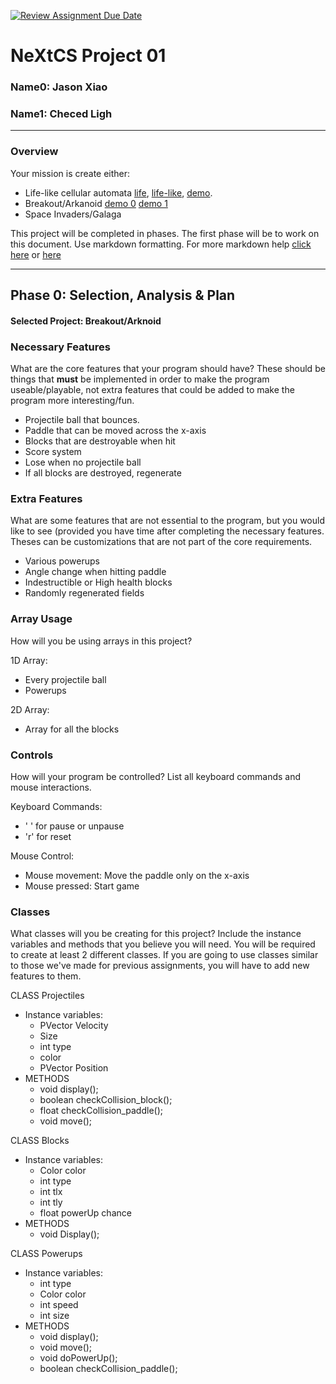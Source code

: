 [![Review Assignment Due Date](https://classroom.github.com/assets/deadline-readme-button-22041afd0340ce965d47ae6ef1cefeee28c7c493a6346c4f15d667ab976d596c.svg)](https://classroom.github.com/a/PX83n--N)
# NeXtCS Project 01
### Name0: Jason Xiao
### Name1: Checed Ligh
---

### Overview
Your mission is create either:
- Life-like cellular automata [life](https://en.wikipedia.org/wiki/Conway%27s_Game_of_Life), [life-like](https://en.wikipedia.org/wiki/Life-like_cellular_automaton), [demo](https://www.netlogoweb.org/launch#https://www.netlogoweb.org/assets/modelslib/Sample%20Models/Computer%20Science/Cellular%20Automata/Life.nlogo).
- Breakout/Arkanoid [demo 0](https://elgoog.im/breakout/)  [demo 1](https://www.crazygames.com/game/atari-breakout)
- Space Invaders/Galaga

This project will be completed in phases. The first phase will be to work on this document. Use markdown formatting. For more markdown help [click here](https://github.com/adam-p/markdown-here/wiki/Markdown-Cheatsheet) or [here](https://docs.github.com/en/get-started/writing-on-github/getting-started-with-writing-and-formatting-on-github/basic-writing-and-formatting-syntax)


---

## Phase 0: Selection, Analysis & Plan

#### Selected Project: Breakout/Arknoid

### Necessary Features
What are the core features that your program should have? These should be things that __must__ be implemented in order to make the program useable/playable, not extra features that could be added to make the program more interesting/fun.

- Projectile ball that bounces.
- Paddle that can be moved across the x-axis
- Blocks that are destroyable when hit
- Score system
- Lose when no projectile ball
- If all blocks are destroyed, regenerate

### Extra Features
What are some features that are not essential to the program, but you would like to see (provided you have time after completing the necessary features. Theses can be customizations that are not part of the core requirements.

- Various powerups
- Angle change when hitting paddle
- Indestructible or High health blocks
- Randomly regenerated fields

### Array Usage
How will you be using arrays in this project?

1D Array:
- Every projectile ball
- Powerups

2D Array:
- Array for all the blocks


### Controls
How will your program be controlled? List all keyboard commands and mouse interactions.

Keyboard Commands:
- ' ' for pause or unpause
- 'r' for reset

Mouse Control:
- Mouse movement: Move the paddle only on the x-axis
- Mouse pressed: Start game


### Classes
What classes will you be creating for this project? Include the instance variables and methods that you believe you will need. You will be required to create at least 2 different classes. If you are going to use classes similar to those we've made for previous assignments, you will have to add new features to them.

CLASS Projectiles
- Instance variables:
  - PVector Velocity
  - Size
  - int type
  - color
  - PVector Position
- METHODS
  - void display();
  - boolean checkCollision_block();
  - float checkCollision_paddle();
  - void move();

CLASS Blocks
- Instance variables:
  - Color color
  - int type
  - int tlx
  - int tly
  - float powerUp chance
- METHODS
  - void Display();

CLASS Powerups
- Instance variables:
  - int type
  - Color color
  - int speed
  - int size
- METHODS
  - void display();
  - void move();
  - void doPowerUp();
  - boolean checkCollision_paddle();
